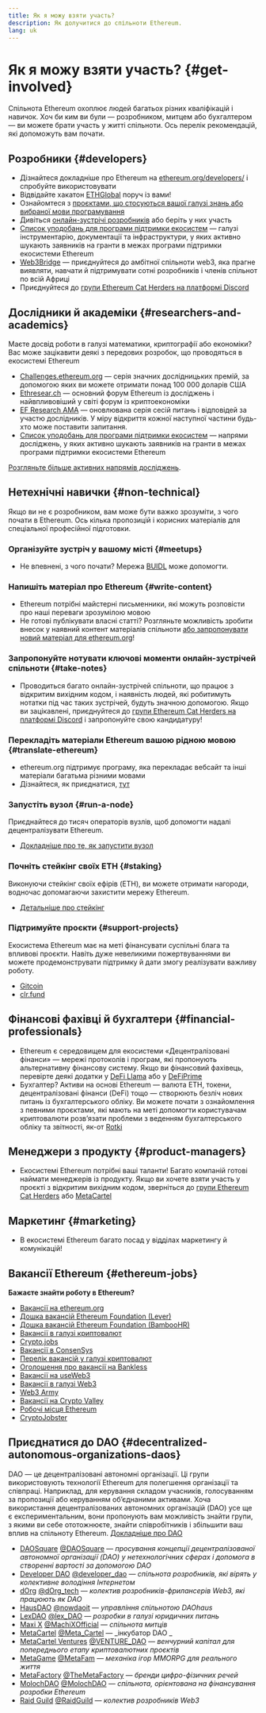 ```yaml
---
title: Як я можу взяти участь?
description: Як долучитися до спільноти Ethereum.
lang: uk
---
```


# Як я можу взяти участь? {#get-involved}

Спільнота Ethereum охоплює людей багатьох різних кваліфікацій і навичок. Хоч би ким ви були — розробником, митцем або бухгалтером — ви можете брати участь у житті спільноти. Ось перелік рекомендацій, які допоможуть вам почати.

## Розробники <Emoji text=":computer:" size={1} /> {#developers}

- Дізнайтеся докладніше про Ethereum на [ethereum.org/developers/](/developers/) і спробуйте використовувати
- Відвідайте хакатон [ETHGlobal](http://ethglobal.co/) поруч із вами!
- Ознайомтеся з [проєктами, що стосуються вашої галузі знань або вибраної мови програмування](/developers/docs/programming-languages/)
- Дивіться [онлайн-зустрічі розробників](https://www.youtube.com/@EthereumProtocol) або беріть у них участь
- [Список уподобань для програми підтримки екосистем](https://esp.ethereum.foundation/wishlist/) — галузі інструментарію, документації та інфраструктури, у яких активно шукають заявників на гранти в межах програми підтримки екосистеми Ethereum
- [Web3Bridge](https://www.web3bridge.com/) — приєднуйтеся до амбітної спільноти web3, яка прагне виявляти, навчати й підтримувати сотні розробників і членів спільнот по всій Африці
- Приєднуйтеся до [групи Ethereum Cat Herders на платформі Discord](https://discord.io/EthCatHerders)

## Дослідники й академіки <Emoji text=":mag:" size={1} /> {#researchers-and-academics}

Маєте досвід роботи в галузі математики, криптографії або економіки? Вас може зацікавити деякі з передових розробок, що проводяться в екосистемі Ethereum

- [Challenges.ethereum.org](https://challenges.ethereum.org/) — серія значних дослідницьких премій, за допомогою яких ви можете отримати понад 100 000 доларів США
- [Ethresear.ch](https://ethresear.ch) — основний форум Ethereum із досліджень і найвпливовіший у світі форум із криптоекономіки
- [EF Research AMA](https://old.reddit.com/r/ethereum/comments/vrx9xe/ama_we_are_ef_research_pt_8_07_july_2022) — оновлювана серія сесій питань і відповідей за участю дослідників. У міру відкриття кожної наступної частини будь-хто може поставити запитання.
- [Список уподобань для програми підтримки екосистем](https://esp.ethereum.foundation/wishlist/) — напрями досліджень, у яких активно шукають заявників на гранти в межах програми підтримки екосистеми Ethereum

[Розгляньте більше активних напрямів досліджень](/community/research/).

## Нетехнічні навички<Emoji text=":briefcase:" size={1} /> {#non-technical}

Якщо ви не є розробником, вам може бути важко зрозуміти, з чого почати в Ethereum. Ось кілька пропозицій і корисних матеріалів для спеціальної професійної підготовки.

### Організуйте зустріч у вашому місті {#meetups}

- Не впевнені, з чого почати? Мережа [BUIDL](https://consensys.net/developers/buidlnetwork/) може допомогти.

### Напишіть матеріал про Ethereum {#write-content}

- Ethereum потрібні майстерні письменники, які можуть розповісти про наші переваги зрозумілою мовою
- Не готові публікувати власні статті? Розгляньте можливість зробити внесок у наявний контент матеріалів спільноти [або запропонувати новий матеріал для ethereum.org](/contributing/)!

### Запропонуйте нотувати ключові моменти онлайн-зустрічей спільноти {#take-notes}

- Проводиться багато онлайн-зустрічей спільноти, що працює з відкритим вихідним кодом, і наявність людей, які робитимуть нотатки під час таких зустрічей, будуть значною допомогою. Якщо ви зацікавлені, приєднуйтеся до [групи Ethereum Cat Herders на платформі Discord](https://discord.com/invite/Nz6rtfJ8Cu) і запропонуйте свою кандидатуру!

### Перекладіть матеріали Ethereum вашою рідною мовою {#translate-ethereum}

- ethereum.org підтримує програму, яка перекладає вебсайт та інші матеріали багатьма різними мовами
- Дізнайтеся, як приєднатися, [тут](/contributing/translation-program)

### Запустіть вузол {#run-a-node}

Приєднайтеся до тисяч операторів вузлів, щоб допомогти надалі децентралізувати Ethereum.

- [Докладніше про те, як запустити вузол](/developers/docs/nodes-and-clients/run-a-node/)

### Почніть стейкінг своїх ETH {#staking}

Виконуючи стейкінг своїх ефірів (ETH), ви можете отримати нагороди, водночас допомагаючи захистити мережу Ethereum.

- [Детальніше про стейкінг](/staking/)

### Підтримуйте проєкти {#support-projects}

Екосистема Ethereum має на меті фінансувати суспільні блага та впливові проєкти. Навіть дуже невеликими пожертвуваннями ви можете продемонструвати підтримку й дати змогу реалізувати важливу роботу.

- [Gitcoin](https://gitcoin.co/fund)
- [clr.fund](https://clr.fund/#/about)

## Фінансові фахівці й бухгалтери <Emoji text=":chart_with_upwards_trend:" size={1} /> {#financial-professionals}

- Ethereum є середовищем для екосистеми «Децентралізовані фінанси» — мережі протоколів і програм, які пропонують альтернативну фінансову систему. Якщо ви фінансовий фахівець, перевірте деякі додатки у [DeFi Llama](https://defillama.com/) або у [DeFiPrime](https://defiprime.com)
- Бухгалтер? Активи на основі Ethereum — валюта ETH, токени, децентралізовані фінанси (DeFi) тощо — створюють безліч нових питань із бухгалтерського обліку. Ви можете почати з ознайомлення з певними проєктами, які мають на меті допомогти користувачам криптовалюти розв’язати проблеми з веденням бухгалтерського обліку та звітності, як-от [Rotki](https://rotki.com/)

## Менеджери з продукту <Emoji text=":fountain_pen:" size={1} /> {#product-managers}

- Екосистемі Ethereum потрібні ваші таланти! Багато компаній готові наймати менеджерів із продукту. Якщо ви хочете взяти участь у проєкті з відкритим вихідним кодом, зверніться до [групи Ethereum Cat Herders](https://discord.com/invite/Nz6rtfJ8Cu) або [MetaCartel](https://www.metacartel.org/)

## Маркетинг <Emoji text=":megaphone:" size={1} /> {#marketing}

- В екосистемі Ethereum багато посад у відділах маркетингу й комунікацій!

## Вакансії Ethereum {#ethereum-jobs}

**Бажаєте знайти роботу в Ethereum?**

- [Вакансії на ethereum.org](/about/#open-jobs)
- [Дошка вакансій Ethereum Foundation (Lever)](https://jobs.lever.co/ethereumfoundation)
- [Дошка вакансій Ethereum Foundation (BambooHR)](https://ethereum.bamboohr.com/jobs/)
- [Вакансії в галузі криптовалют](https://cryptocurrencyjobs.co/ethereum/)
- [Crypto.jobs](https://crypto.jobs/)
- [Вакансії в ConsenSys](https://consensys.net/careers/)
- [Перелік вакансій у галузі криптовалют](https://cryptojobslist.com/ethereum-jobs)
- [Оголошення про вакансії на Bankless](https://pallet.xyz/list/bankless/jobs)
- [Вакансії на useWeb3](https://www.useweb3.xyz/jobs)
- [Вакансії в галузі Web3](https://web3.career)
- [Web3 Army](https://web3army.xyz/)
- [Вакансії на Crypto Valley](https://cryptovalley.jobs/)
- [Робочі місця Ethereum](https://startup.jobs/ethereum-jobs)
- [CryptoJobster](https://cryptojobster.com/tag/ethereum/)

## Приєднатися до DAO {#decentralized-autonomous-organizations-daos}

DAO — це децентралізовані автономні організації. Ці групи використовують технології Ethereum для полегшення організації та співпраці. Наприклад, для керування складом учасників, голосуванням за пропозиції або керуванням об’єднаними активами. Хоча використання децентралізованих автономних організацій (DAO) усе ще є експериментальним, вони пропонують вам можливість знайти групи, з якими ви себе ототожнюєте, знайти співробітників і збільшити ваш вплив на спільноту Ethereum. [Докладніше про DAO](/dao/)

- [DAOSquare](https://www.daosquare.io) [@DAOSquare](https://twitter.com/DAOSquare) — _просування концепції децентралізованої автономної організації (DAO) у нетехнологічних сферах і допомога в створенні вартості за допомогою DAO_
- [Developer DAO](https://www.developerdao.com/) [@developer_dao](https://twitter.com/developer_dao) — _спільнота розробників, які вірять у колективне володіння Інтернетом_
- [dOrg](https://dOrg.tech) [@dOrg_tech](https://twitter.com/dOrg_tech) — _колектив розробників-фрилансерів Web3, які працюють як DAO_
- [HausDAO](https://daohaus.club) [@nowdaoit](https://twitter.com/nowdaoit) — _управління спільнотою DAOhaus_
- [LexDAO](https://lexdao.org) [@lex_DAO](https://twitter.com/lex_DAO) — _розробки в галузі юридичних питань_
- [Махі X](https://machix.com) [@MachiXОfficial](https://twitter.com/MachiXOfficial) — _спільнота митців_
- [MetaCartel](https://metacartel.org) [@Meta_Cartel](https://twitter.com/Meta_Cartel) — _інкубатор DAO _
- [MetaCartel Ventures](https://metacartel.xyz) [@VENTURE_DAO](https://twitter.com/VENTURE_DAO) — _венчурний капітал для попереднього етапу криптовалютних проєктів_
- [MetaGame](https://metagame.wtf) [@MetaFam](https://twitter.com/MetaFam) — _механіка ігор MMORPG для реального життя_
- [MetaFactory](https://metafactory.ai) [@TheMetaFactory](https://twitter.com/TheMetaFactory) — _бренди цифро-фізичних речей_
- [MolochDAO](https://molochdao.com) [@MolochDAO](https://twitter.com/MolochDAO) — _спільнота, орієнтована на фінансування розробки Ethereum_
- [Raid Guild](https://raidguild.org) [@RaidGuild](https://twitter.com/RaidGuild) — _колектив розробників Web3_
